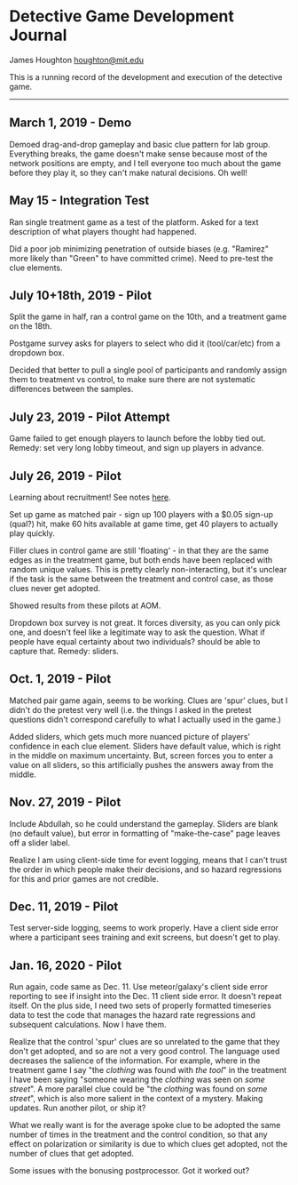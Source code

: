 # Detective Game Development Journal
James Houghton
houghton@mit.edu

This is a running record of the development and execution of the detective game.

----
## March 1, 2019 - Demo
Demoed drag-and-drop gameplay and basic clue pattern for lab group. Everything breaks, the game doesn't make sense because most of the network positions are empty, and I tell everyone too much about the game before they play it, so they can't make natural decisions. Oh well!



## May 15 - Integration Test
Ran single treatment game as a test of the platform. Asked for a text description of what players thought had happened.

Did a poor job minimizing penetration of outside biases (e.g. "Ramirez" more likely than "Green" to have committed crime). Need to pre-test the clue elements.


## July 10+18th, 2019 - Pilot
Split the game in half, ran a control game on the 10th, and a treatment game on the 18th.

Postgame survey asks for players to select who did it (tool/car/etc) from a dropdown box.

Decided that better to pull a single pool of participants and randomly assign them to treatment vs control, to make sure there are not systematic differences between the samples.


## July 23, 2019 - Pilot Attempt
Game failed to get enough players to launch before the lobby tied out. Remedy: set very long lobby timeout, and sign up players in advance.

## July 26, 2019 - Pilot
Learning about recruitment! See notes [here](https://forum.turkerview.com/threads/launching-multiplayer-games-poor-click-through.2419/).

Set up game as matched pair - sign up 100 players with a $0.05 sign-up (qual?) hit, make 60 hits available at game time, get 40 players to actually play quickly.

Filler clues in control game are still 'floating' - in that they are the same edges as in the treatment game, but both ends have been replaced with random unique values. This is pretty clearly non-interacting, but it's unclear if the task is the same between the treatment and control case, as those clues never get adopted.

Showed results from these pilots at AOM.

Dropdown box survey is not great. It forces diversity, as you can only pick one, and doesn't feel like a legitimate way to ask the question. What if people have equal certainty about two individuals? should be able to capture that. Remedy: sliders.

## Oct. 1, 2019 - Pilot
Matched pair game again, seems to be working. Clues are 'spur' clues, but I didn't do the pretest very well (i.e. the things I asked in the pretest questions didn't correspond carefully to what I actually used in the game.)

Added sliders, which gets much more nuanced picture of players' confidence in each clue element. Sliders have default value, which is right in the middle on maximum uncertainty. But, screen forces you to enter a value on all sliders, so this artificially pushes the answers away from the middle.


## Nov. 27, 2019 - Pilot
Include Abdullah, so he could understand the gameplay.
Sliders are blank (no default value), but error in formatting of "make-the-case" page leaves off a slider label.

Realize I am using client-side time for event logging, means that I can't trust the order in which people make their decisions, and so hazard regressions for this and prior games are not credible.


## Dec. 11, 2019 - Pilot
Test server-side logging, seems to work properly. Have a client side error where a participant sees training and exit screens, but doesn't get to play.


## Jan. 16, 2020 - Pilot
Run again, code same as Dec. 11. Use meteor/galaxy's client side error reporting to see if insight into the Dec. 11 client side error. It doesn't repeat itself. On the plus side, I need two sets of properly formatted timeseries data to test the code that manages the hazard rate regressions and subsequent calculations. Now I have them.

Realize that the control 'spur' clues are so unrelated to the game that they don't get adopted, and so are not a very good control. The language used decreases the salience of the information. For example, where in the treatment game I say "the *clothing* was found with *the tool*" in the treatment I have been saying "someone wearing the *clothing* was seen on *some street*". A more parallel clue could be "the *clothing* was found on *some street*", which is also more salient in the context of a mystery. Making updates. Run another pilot, or ship it?

What we really want is for the average spoke clue to be adopted the same number of times in the treatment and the control condition, so that any effect on polarization or similarity is due to which clues get adopted, not the number of clues that get adopted.

Some issues with the bonusing postprocessor. Got it worked out?
